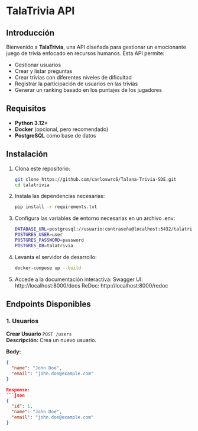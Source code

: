 # TalaTrivia API

## Introducción
Bienvenido a **TalaTrivia**, una API diseñada para gestionar un emocionante juego de trivia enfocado en recursos humanos. Esta API permite:
- Gestionar usuarios
- Crear y listar preguntas
- Crear trivias con diferentes niveles de dificultad
- Registrar la participación de usuarios en las trivias
- Generar un ranking basado en los puntajes de los jugadores

## Requisitos
- **Python 3.12+**
- **Docker** (opcional, pero recomendado)
- **PostgreSQL** como base de datos

## Instalación
1. Clona este repositorio:
   ```bash
   git clone https://github.com/carloswrc6/Talana-Trivia-SDE.git
   cd talatrivia

2. Instala las dependencias necesarias:
   ```bash
   pip install -r requirements.txt

3. Configura las variables de entorno necesarias en un archivo .env:
   ```bash
   DATABASE_URL=postgresql://usuario:contraseña@localhost:5432/talatrivia
   POSTGRES_USER=user
   POSTGRES_PASSWORD=password
   POSTGRES_DB=talatrivia

4. Levanta el servidor de desarrollo:
   ```bash
   docker-compose up --build

5. Accede a la documentación interactiva:
   Swagger UI: http://localhost:8000/docs
   ReDoc: http://localhost:8000/redoc   


## Endpoints Disponibles

### 1. Usuarios
**Crear Usuario** `POST /users`  
**Descripción:** Crea un nuevo usuario.

**Body:**
```json
{
  "name": "John Doe",
  "email": "john.doe@example.com"
}

Response:
```json
{
  "id": 1,
  "name": "John Doe",
  "email": "john.doe@example.com"
}